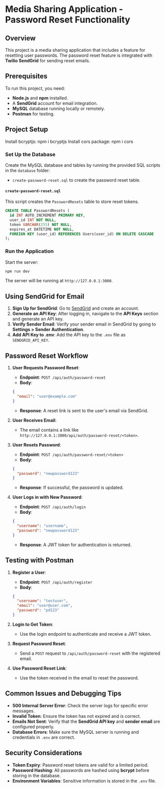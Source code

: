 # Media Sharing Application - Password Reset Functionality

## Overview
This project is a media sharing application that includes a feature for resetting user passwords. The password reset feature is integrated with **Twilio SendGrid** for sending reset emails.


## Prerequisites
To run this project, you need:
- **Node.js** and **npm** installed.
- A **SendGrid** account for email integration.
- **MySQL** database running locally or remotely.
- **Postman** for testing.

## Project Setup
Install bcryptjs: npm i bcryptjs
Install cors package: npm i cors


### Set Up the Database
Create the MySQL database and tables by running the provided SQL scripts in the `database` folder:
- `create-password-reset.sql` to create the password reset table.

#### `create-password-reset.sql`
This script creates the `PasswordResets` table to store reset tokens.
```sql
CREATE TABLE PasswordResets (
  id INT AUTO_INCREMENT PRIMARY KEY,
  user_id INT NOT NULL,
  token VARCHAR(255) NOT NULL,
  expires_at DATETIME NOT NULL,
  FOREIGN KEY (user_id) REFERENCES Users(user_id) ON DELETE CASCADE
);
```

### Run the Application
Start the server:
```bash
npm run dev
```
The server will be running at `http://127.0.0.1:3000`.

## Using SendGrid for Email
1. **Sign Up for SendGrid**: Go to [SendGrid](https://sendgrid.com) and create an account.
2. **Generate an API Key**: After logging in, navigate to the **API Keys** section and generate an API key.
3. **Verify Sender Email**: Verify your sender email in SendGrid by going to **Settings > Sender Authentication**.
4. **Add API Key to .env**: Add the API key to the `.env` file as `SENDGRID_API_KEY`.

## Password Reset Workflow
1. **User Requests Password Reset**:
   - **Endpoint**: `POST /api/auth/password-reset`
   - **Body**:
   ```json
   {
     "email": "user@example.com"
   }
   ```
   - **Response**: A reset link is sent to the user's email via SendGrid.

2. **User Receives Email**:
   - The email contains a link like `http://127.0.0.1:3000/api/auth/password-reset/<token>`.

3. **User Resets Password**:
   - **Endpoint**: `POST /api/auth/password-reset/<token>`
   - **Body**:
   ```json
   {
     "password": "newpassword123"
   }
   ```
   - **Response**: If successful, the password is updated.

4. **User Logs in with New Password**:
   - **Endpoint**: `POST /api/auth/login`
   - **Body**:
   ```json
   {
     "username": "username",
     "password": "newpassword123"
   }
   ```
   - **Response**: A JWT token for authentication is returned.

## Testing with Postman
1. **Register a User**:
   - **Endpoint**: `POST /api/auth/register`
   - **Body**:
   ```json
   {
     "username": "testuser",
     "email": "user@user.com",
     "password": "pd123"
   }
   ```

2. **Login to Get Token**:
   - Use the login endpoint to authenticate and receive a JWT token.

3. **Request Password Reset**:
   - Send a `POST` request to `/api/auth/password-reset` with the registered email.

4. **Use Password Reset Link**:
   - Use the token received in the email to reset the password.

## Common Issues and Debugging Tips
- **500 Internal Server Error**: Check the server logs for specific error messages.
- **Invalid Token**: Ensure the token has not expired and is correct.
- **Emails Not Sent**: Verify that the **SendGrid API key** and **sender email** are configured properly.
- **Database Errors**: Make sure the MySQL server is running and credentials in `.env` are correct.

## Security Considerations
- **Token Expiry**: Password reset tokens are valid for a limited period.
- **Password Hashing**: All passwords are hashed using **bcrypt** before storing in the database.
- **Environment Variables**: Sensitive information is stored in the `.env` file.



